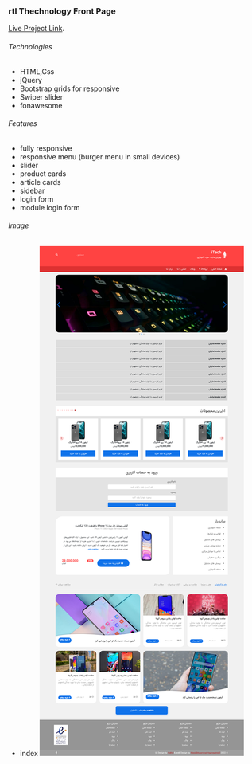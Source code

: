### rtl Thechnology Front Page

[Live Project Link](https://maxjn-technologytemplate.pages.dev).

###### Technologies

- HTML,Css
- jQuery
- Bootstrap grids for responsive
- Swiper slider
- fonawesome

###### Features

- fully responsive
- responsive menu (burger menu in small devices)
- slider
- product cards
- article cards
- sidebar
- login form
- module login form

###### Image

- index
  ![Index page](assets/img/index.png)
